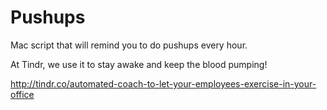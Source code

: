 Pushups
=======

Mac script that will remind you to do pushups every hour.

At Tindr, we use it to stay awake and keep the blood pumping!

http://tindr.co/automated-coach-to-let-your-employees-exercise-in-your-office

